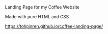 Landing Page for my Coffee Website

Made with pure HTML and CSS

https://tohpinren.github.io/coffee-landing-page/
